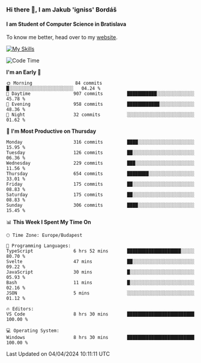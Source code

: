 ### Hi there 👋, I am Jakub 'igniss' Bordáš

#### I am Student of Computer Science in Bratislava
To know me better, head over to my [website](https://bordas.sk).

[![My Skills](https://skillicons.dev/icons?i=js,html,css,figma,svelte,java,kotlin,python,postgresql,typescript,nest,nodejs)](https://bordas.sk)


<!--START_SECTION:waka-->
![Code Time](http://img.shields.io/badge/Code%20Time-1%2C458%20hrs%2023%20mins-blue)

**I'm an Early 🐤** 

```text
🌞 Morning                84 commits          █░░░░░░░░░░░░░░░░░░░░░░░░   04.24 % 
🌆 Daytime                907 commits         ███████████░░░░░░░░░░░░░░   45.78 % 
🌃 Evening                958 commits         ████████████░░░░░░░░░░░░░   48.36 % 
🌙 Night                  32 commits          ░░░░░░░░░░░░░░░░░░░░░░░░░   01.62 % 
```
📅 **I'm Most Productive on Thursday** 

```text
Monday                   316 commits         ████░░░░░░░░░░░░░░░░░░░░░   15.95 % 
Tuesday                  126 commits         ██░░░░░░░░░░░░░░░░░░░░░░░   06.36 % 
Wednesday                229 commits         ███░░░░░░░░░░░░░░░░░░░░░░   11.56 % 
Thursday                 654 commits         ████████░░░░░░░░░░░░░░░░░   33.01 % 
Friday                   175 commits         ██░░░░░░░░░░░░░░░░░░░░░░░   08.83 % 
Saturday                 175 commits         ██░░░░░░░░░░░░░░░░░░░░░░░   08.83 % 
Sunday                   306 commits         ████░░░░░░░░░░░░░░░░░░░░░   15.45 % 
```


📊 **This Week I Spent My Time On** 

```text
🕑︎ Time Zone: Europe/Budapest

💬 Programming Languages: 
TypeScript               6 hrs 52 mins       ████████████████████░░░░░   80.70 % 
Svelte                   47 mins             ██░░░░░░░░░░░░░░░░░░░░░░░   09.22 % 
JavaScript               30 mins             █░░░░░░░░░░░░░░░░░░░░░░░░   05.93 % 
Bash                     11 mins             █░░░░░░░░░░░░░░░░░░░░░░░░   02.16 % 
JSON                     5 mins              ░░░░░░░░░░░░░░░░░░░░░░░░░   01.12 % 

🔥 Editors: 
VS Code                  8 hrs 30 mins       █████████████████████████   100.00 % 

💻 Operating System: 
Windows                  8 hrs 30 mins       █████████████████████████   100.00 % 
```


 Last Updated on 04/04/2024 10:11:11 UTC
<!--END_SECTION:waka-->
